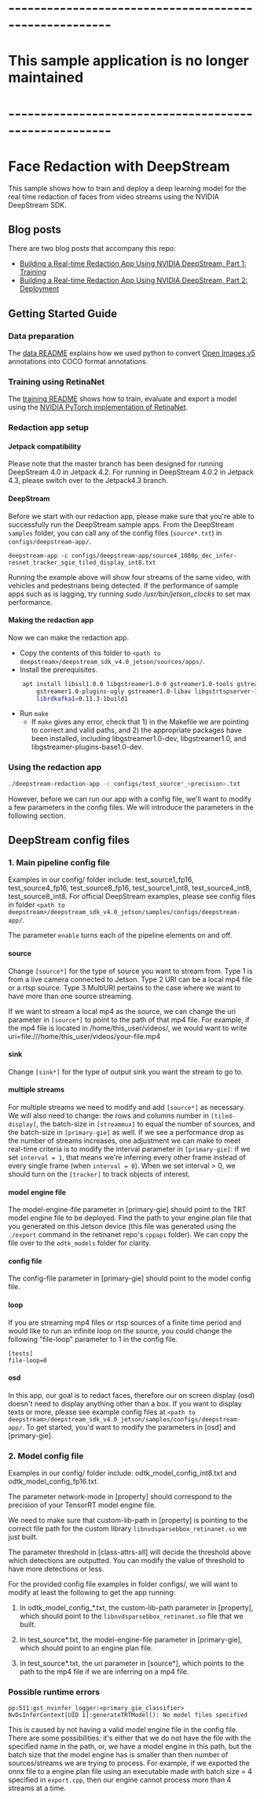 # ------------------------------------------------------
# This sample application is no longer maintained
# ------------------------------------------------------

# Face Redaction with DeepStream

This sample shows how to train and deploy a deep learning model for the real time redaction of faces from video streams using the NVIDIA DeepStream SDK.

## Blog posts
There are two blog posts that accompany this repo:
- [Building a Real-time Redaction App Using NVIDIA DeepStream, Part 1: Training](https://devblogs.nvidia.com/real-time-redaction-app-nvidia-deepstream-part-1-training/)
- [Building a Real-time Redaction App Using NVIDIA DeepStream, Part 2: Deployment](https://devblogs.nvidia.com/real-time-redaction-app-nvidia-deepstream-part-2-deployment/)

## Getting Started Guide

### Data preparation

The [data README](DATA_README.md) explains how we used python to convert 
[Open Images v5](https://storage.googleapis.com/openimages/web/index.html) annotations into COCO format annotations. 

### Training using RetinaNet

The [training README](TRAINING_README.md) shows how to train, evaluate and export a model using the [NVIDIA PyTorch implementation of RetinaNet](https://github.com/NVIDIA/retinanet-examples).

### Redaction app setup

#### Jetpack compatibility

Please note that the master branch has been designed for running DeepStream 4.0 in Jetpack 4.2. For running in DeepStream 4.0.2 in Jetpack 4.3, please switch over to the Jetpack4.3 branch.

#### DeepStream
Before we start with our redaction app, please make sure that you're able to successfully run the DeepStream sample apps. 
From the DeepStream `samples` folder, you can call any of the config files (`source*.txt`) in `configs/deepstream-app/`.
```
deepstream-app -c configs/deepstream-app/source4_1080p_dec_infer-resnet_tracker_sgie_tiled_display_int8.txt 
```
Running the example above will show four streams of the same video, with vehicles and pedestrians being detected. If the performance of sample apps such as is lagging, try running *sudo /usr/bin/jetson_clocks* to set max performance.

#### Making the redaction app

Now we can make the redaction app.

* Copy the contents of this folder to `<path to deepstream>/deepstream_sdk_v4.0_jetson/sources/apps/`.
* Install the prerequisites.

```bash
    apt install libssl1.0.0 libgstreamer1.0-0 gstreamer1.0-tools gstreamer1.0-plugins-good gstreamer1.0-plugins-bad \ 
        gstreamer1.0-plugins-ugly gstreamer1.0-libav libgstrtspserver-1.0-0 libjansson4=2.11-1 \ 
        librdkafka1=0.11.3-1build1
```

* Run `make`
  * If `make` gives any error, check that 1) in the Makefile we are pointing to correct and valid paths, and 2) the appropriate packages have been installed, including libgstreamer1.0-dev, libgstreamer1.0, and libgstreamer-plugins-base1.0-dev.


### Using the redaction app

```bash
./deepstream-redaction-app -c configs/test_source*_<precision>.txt
```

However, before we can run our app with a config file, we'll want to modify a few parameters in the config files. We will introduce the parameters in the following section.


## DeepStream config files

### 1. Main pipeline config file

Examples in our config/ folder include: test_source1_fp16, test_source4_fp16, test_source8_fp16, test_source1_int8, test_source4_int8, test_source8_int8. For official DeepStream examples, please see config files in folder `<path to deepstream>/deepstream_sdk_v4.0_jetson/samples/configs/deepstream-app/`.

The parameter `enable` turns each of the pipeline elements on and off.

#### source	

Change `[source*]` for the type of source you want to stream from. Type 1 is from a live camera connected to Jetson. Type 2 URI can be a local mp4 file or a rtsp source. Type 3 MultiURI pertains to the case where we want to have more than one source streaming.

If we want to stream a local mp4 as the source, we can change the uri parameter in `[source*]` to point to the path of that mp4 file. For example, if the mp4 file is located in /home/this_user/videos/, we would want to write uri=file:///home/this_user/videos/your-file.mp4 

#### sink

Change `[sink*]` for the type of output sink you want the stream to go to. 

#### multiple streams	

For multiple streams we need to modify and add `[source*]` as necessary. We will also need to change: the rows and columns number in `[tiled-display]`, the batch-size in `[streammux]` to equal the number of sources, and the batch-size in `[primary-gie]` as well. If we see a performance drop as the number of streams increases, one adjustment we can make to meet real-time criteria is to modify the interval parameter in `[primary-gie]`:
if we set `interval = 1`, that means we're inferring every other frame instead of every single frame (when `interval = 0`). When we set interval > 0, we should turn on the `[tracker]` to track objects of interest.

#### model engine file	

The model-engine-file parameter in [primary-gie] should point to the TRT model engine file to be deployed. Find the path to your engine.plan file that you generated on this Jetson device (this file was generated using the `./export` command in the retinanet repo's `cppapi` folder). We can copy the file over to the `odtk_models` folder for clarity.

#### config file

The config-file parameter in [primary-gie] should point to the model config file.
	
#### loop

If you are streaming mp4 files or rtsp sources of a finite time period and would like to run an infinite loop on the source, you could change the following "file-loop" parameter to 1 in the config file.
```
[tests]
file-loop=0
```
#### osd
    
In this app, our goal is to redact faces, therefore our on screen display (osd) doesn't need to display anything other than a box. If you want to display texts or more, please see example config files at `<path to deepstream>/deepstream_sdk_v4.0_jetson/samples/configs/deepstream-app/`. To get started, you'd want to modify the parameters in [osd] and [primary-gie]. 

### 2. Model config file

Examples in our config/ folder include: odtk_model_config_int8.txt and odtk_model_config_fp16.txt.

The parameter network-mode in [property] should correspond to the precision of your TensorRT model engine file. 

We need to make sure that custom-lib-path in [property] is pointing to the correct file path for the custom library `libnvdsparsebbox_retinanet.so` we just built. 

The parameter threshold in [class-attrs-all] will decide the threshold above which detections are outputted. You can modify the value of threshold to have more detections or less.


For the provided config file examples in folder configs/, we will want to modify at least the following to get the app running:

1. In odtk_model_config_*.txt, the custom-lib-path parameter in [property], which should point to the `libnvdsparsebbox_retinanet.so` file that we built.

2. In test_source*.txt, the model-engine-file parameter in [primary-gie], which should point to an engine plan file.
	
3. In test_source*.txt, the uri parameter in [source*], which points to the path to the mp4 file if we are inferring on a mp4 file.

	


### Possible runtime errors

 
```
pp:511:gst_nvinfer_logger:<primary_gie_classifier> NvDsInferContext[UID 1]:generateTRTModel(): No model files specified
```
	

This is caused by not having a valid model engine file in the config file. There are some possibilities: it's either that we do not have the file with the specified name in the path, or, we have a model engine in this path, but the batch size that the model engine has is smaller than then number of sources/streams we are trying to process. For example, if we exported the onnx file to a engine.plan file using an executable made with batch size = 4 specified in `export.cpp`, then our engine cannot process more than 4 streams at a time.



